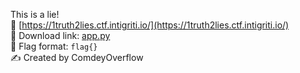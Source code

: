 This is a lie!<br>
🔗 [https://1truth2lies.ctf.intigriti.io/](https://1truth2lies.ctf.intigriti.io/)<br>
🔗 Download link: [app.py](https://downloads.ctf.intigriti.io/1337UPLIVECTF2022-894ff411-aff8-453c-87b1-20ea939a7b6c/1truth2lies/135caf7d-de2b-40b5-a5f0-cfc7cce9058d/app.py)<br>
🚩 Flag format: `flag{}`<br>
✍️ Created by ComdeyOverflow
